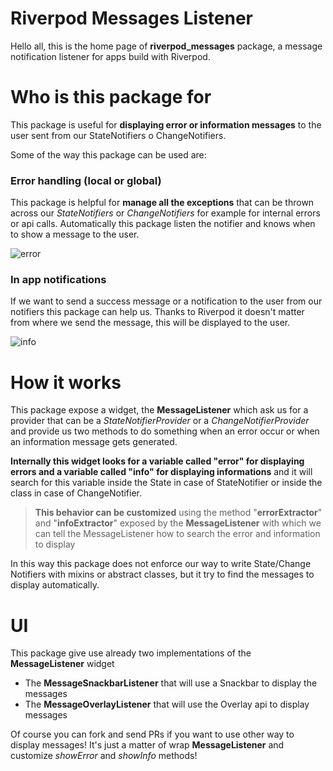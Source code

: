 # Riverpod Messages Listener

Hello all, this is the home page of **riverpod_messages** package, a message notification listener for apps build with Riverpod.


# Who is this package for

This package is useful for **displaying error or information messages** to the user sent from our StateNotifiers o ChangeNotifiers.

Some of the way this package can be used are:

### Error handling (local or global)

This package is helpful for **manage all the exceptions** that can be thrown across our *StateNotifiers* or *ChangeNotifiers* for example for internal errors or api calls.
Automatically this package listen the notifier and knows when to show a message to the user.

![error](https://user-images.githubusercontent.com/47910896/154097732-005a10a3-f9ad-4411-8c34-48b790f6b7be.gif)


### In app notifications

If we want to send a success message or a notification to the user from our notifiers this package can help us. Thanks to Riverpod it doesn't matter from where we send the message, this will be displayed to the user.

![info](https://user-images.githubusercontent.com/47910896/154097792-8ef1d20b-0013-4657-a04a-7a4f6b41ec99.gif)

# How it works

This package expose a widget, the **MessageListener** which ask us for a provider that can be a  *StateNotifierProvider* or a *ChangeNotifierProvider* and provide us two methods to do something when an error occur or when an information message gets generated.

**Internally this widget looks for a variable called "error" for displaying errors and a variable called "info" for displaying informations** and it will search for this variable inside the State in case of StateNotifier or inside the class in case of ChangeNotifier.

> **This behavior can be customized** using the method "**errorExtractor**" and
> "**infoExtractor**" exposed by the **MessageListener** with which we can tell the MessageListener how to search the error and information to display

In this way this package does not enforce our way to write State/Change Notifiers with mixins or abstract classes, but it try to find the messages to display automatically.

# UI

This package give use already two implementations of the **MessageListener** widget

 - The **MessageSnackbarListener** that will use a Snackbar to display the messages
 - The **MessageOverlayListener** that will use the Overlay api to display messages

Of course you can fork and send PRs if you want to use other way to display messages! It's just a matter of wrap **MessageListener** and customize *showError* and *showInfo* methods!
